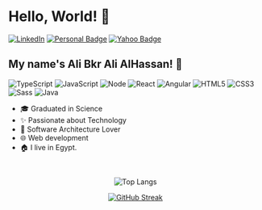 # Hello, World! 👋

[![LinkedIn](https://img.shields.io/badge/LinkedIn-000?style=for-the-badge&logo=linkedin&logoColor=0E76A8)](https://www.linkedin.com/in/juniorcundari/)
[![Personal Badge](https://img.shields.io/badge/-Portfolio-000?style=for-the-badge&logoColor=0E76A8)](https://juniorcundari.vercel.app/)
[![Yahoo Badge](https://img.shields.io/badge/-jrcundari@yahoo.com.br-000?style=for-the-badge&logo=Yahoo&logoColor=430297&link=mailto:jrcundari@yahoo.com.br)](mailto:jrcundari@yahoo.com.br)

## My name's Ali Bkr Ali AlHassan! 🤟
![TypeScript](https://img.shields.io/badge/TypeScript-000?style=for-the-badge&logo=typescript)
![JavaScript](https://img.shields.io/badge/JavaScript-000?style=for-the-badge&logo=javascript)
![Node](https://img.shields.io/badge/Node-000?style=for-the-badge&logo=node.js)
![React](https://img.shields.io/badge/React-000?style=for-the-badge&logo=react)
![Angular](https://img.shields.io/badge/Angular-000?style=for-the-badge&logo=angular&logoColor=C3002F)
![HTML5](https://img.shields.io/badge/HTML5-000?style=for-the-badge&logo=html5)
![CSS3](https://img.shields.io/badge/CSS3-000?style=for-the-badge&logo=css3&logoColor=264CE4)
![Sass](https://img.shields.io/badge/Sass-000?style=for-the-badge&logo=sass)
![Java](https://img.shields.io/badge/Java-000?style=for-the-badge&logo=openjdk)

- 🎓 Graduated in Science
- ✨ Passionate about Technology
- 👷 Software Architecture Lover
- 🌐 Web development
- 🏠 I live in Egypt.

</br>

<div style="display: inline_block" align="center">

  ![Top Langs](https://github-readme-stats-git-masterrstaa-rickstaa.vercel.app/api/top-langs/?username=JuniorCundari&bg_color=1a1b27&border_color=bf91f3&title_color=70a5fd&text_color=38bdae)

  [![GitHub Streak](https://streak-stats.demolab.com/?user=JuniorCundari&theme=tokyonight&border=bf91f3&dates=FFF)](https://git.io/streak-stats)

</div>
